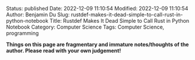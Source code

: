 Status: published
Date: 2022-12-09 11:10:54
Modified: 2022-12-09 11:10:54
Author: Benjamin Du
Slug: rustdef-makes-it-dead-simple-to-call-rust-in-python-notebook
Title: Rustdef Makes It Dead Simple to Call Rust in Python Notebook
Category: Computer Science
Tags: Computer Science, programming

**Things on this page are fragmentary and immature notes/thoughts of the author. Please read with your own judgement!**
